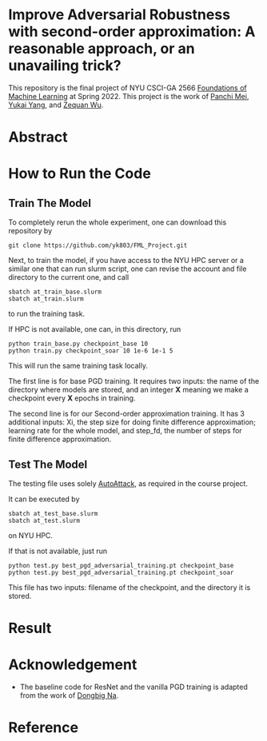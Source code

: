 # Improve Adversarial Robustness with second-order approximation: A reasonable approach, or an unavailing trick?

This repository is the final project of NYU CSCI-GA 2566 [Foundations of Machine Learning](https://cs.nyu.edu/~mohri/mlsp22/) at Spring 2022. This project is the work of [Panchi Mei](mailto:pm2885@nyu.edu), [Yukai Yang](https://github.com/yk803), and [Zequan Wu](zw2700@nyu.edu).

# Abstract

# How to Run the Code

## Train The Model
To completely rerun the whole experiment, one can download this repository by
```
git clone https://github.com/yk803/FML_Project.git
```

Next, to train the model, if you have access to the NYU HPC server or a similar one that can run slurm script, one can revise the account and file directory to the current one, and call
```
sbatch at_train_base.slurm
sbatch at_train.slurm
```
to run the training task.

If HPC is not available, one can, in this directory, run
```
python train_base.py checkpoint_base 10
python train.py checkpoint_soar 10 1e-6 1e-1 5
```

This will run the same training task locally.

The first line is for base PGD training. It requires two inputs: the name of the directory where models are stored, and an integer **X** meaning we make a checkpoint every **X** epochs in training.

The second line is for our Second-order approximation training. It has 3 additional inputs: Xi, the step size for doing finite difference approximation; learning rate for the whole model, and step_fd, the number of steps for finite difference approximation.


## Test The Model
The testing file uses solely [AutoAttack](https://github.com/fra31/auto-attack), as required in the course project. 

It can be executed by
```
sbatch at_test_base.slurm
sbatch at_test.slurm
```
on NYU HPC.

If that is not available, just run
```
python test.py best_pgd_adversarial_training.pt checkpoint_base
python test.py best_pgd_adversarial_training.pt checkpoint_soar
```
This file has two inputs: filename of the checkpoint, and the directory it is stored.


# Result




# Acknowledgement
* The baseline code for ResNet and the vanilla PGD training is adapted from the work of [Dongbig Na](https://github.com/ndb796/Pytorch-Adversarial-Training-CIFAR).

# Reference
